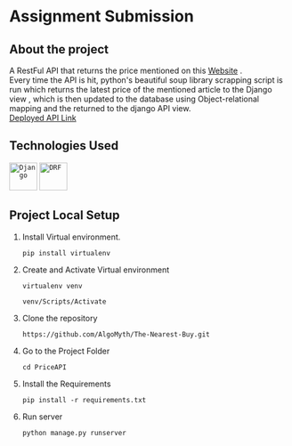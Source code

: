 
# **Assignment Submission**
## **About the project**

<p>A RestFul API that returns the price mentioned on this <a href="https://www.metal.com/Lithium-ion-Battery/202303240001"> Website</a> .
<br>
 Every time the API is hit,  python's beautiful soup library scrapping script is run which returns the latest price of the mentioned article to the Django view , which is then updated to the database using Object-relational mapping and the returned to the django API view.
 <br>
 <a href="https://dolphin-app-5muqt.ondigitalocean.app/price/">Deployed API Link </a>
</p>


## **Technologies Used**


<div align="left">
 <code><img height="50" src="https://static.djangoproject.com/img/logos/django-logo-negative.png" alt="Django" title="Django" /></code>
 <code><img height="50" src="https://img.shields.io/badge/django%20rest-ff1709?style=for-the-badge&logo=django&logoColor=white" alt="DRF" title="DRF" /></code>
 
</div>


## **Project Local Setup**

1. Install Virtual environment.
   ```
   pip install virtualenv
   ```
2. Create and Activate Virtual environment
    ```
    virtualenv venv
    ```
    ```
    venv/Scripts/Activate
    ```
3. Clone the repository
    ```
    https://github.com/AlgoMyth/The-Nearest-Buy.git
    ```
4. Go to the Project Folder
    ```
    cd PriceAPI
    ```
5. Install the Requirements
    ```
    pip install -r requirements.txt
    ```
6. Run server
    ```
    python manage.py runserver
    ```
